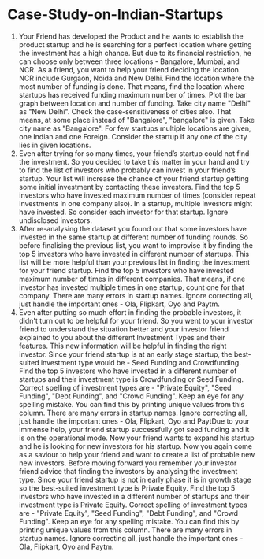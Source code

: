 # Case-Study-on-Indian-Startups
1. Your Friend has developed the Product and he wants to establish the product startup and he is searching for a perfect location where
getting the investment has a high chance. But due to its financial restriction, he can choose only between three locations - Bangalore,
Mumbai, and NCR. As a friend, you want to help your friend deciding the location. NCR include Gurgaon, Noida and New Delhi. Find the
location where the most number of funding is done. That means, find the location where startups has received funding maximum number of
times. Plot the bar graph between location and number of funding. Take city name "Delhi" as "New Delhi". Check the case-sensitiveness of
cities also. That means, at some place instead of "Bangalore", "bangalore" is given. Take city name as "Bangalore". For few startups
multiple locations are given, one Indian and one Foreign. Consider the startup if any one of the city lies in given locations.
2. Even after trying for so many times, your friend’s startup could not find the investment. So you decided to take this matter in your hand and
try to find the list of investors who probably can invest in your friend’s startup. Your list will increase the chance of your friend startup getting
some initial investment by contacting these investors. Find the top 5 investors who have invested maximum number of times (consider
repeat investments in one company also). In a startup, multiple investors might have invested. So consider each investor for that startup.
Ignore undisclosed investors.
3. After re-analysing the dataset you found out that some investors have invested in the same startup at different number of funding rounds.
So before finalising the previous list, you want to improvise it by finding the top 5 investors who have invested in different number of
startups. This list will be more helpful than your previous list in finding the investment for your friend startup. Find the top 5 investors who
have invested maximum number of times in different companies. That means, if one investor has invested multiple times in one startup,
count one for that company. There are many errors in startup names. Ignore correcting all, just handle the important ones - Ola, Flipkart,
Oyo and Paytm.
4. Even after putting so much effort in finding the probable investors, it didn't turn out to be helpful for your friend. So you went to your investor
friend to understand the situation better and your investor friend explained to you about the different Investment Types and their features.
This new information will be helpful in finding the right investor. Since your friend startup is at an early stage startup, the best-suited
investment type would be - Seed Funding and Crowdfunding. Find the top 5 investors who have invested in a different number of startups
and their investment type is Crowdfunding or Seed Funding. Correct spelling of investment types are - "Private Equity", "Seed Funding",
"Debt Funding", and "Crowd Funding". Keep an eye for any spelling mistake. You can find this by printing unique values from this column.
There are many errors in startup names. Ignore correcting all, just handle the important ones - Ola, Flipkart, Oyo and PaytDue to your
immense help, your friend startup successfully got seed funding and it is on the operational mode. Now your friend wants to expand his
startup and he is looking for new investors for his startup. Now you again come as a saviour to help your friend and want to create a list of
probable new new investors. Before moving forward you remember your investor friend advice that finding the investors by analysing the
investment type. Since your friend startup is not in early phase it is in growth stage so the best-suited investment type is Private Equity. Find
the top 5 investors who have invested in a different number of startups and their investment type is Private Equity. Correct spelling of
investment types are - "Private Equity", "Seed Funding", "Debt Funding", and "Crowd Funding". Keep an eye for any spelling mistake. You
can find this by printing unique values from this column. There are many errors in startup names. Ignore correcting all, just handle the
important ones - Ola, Flipkart, Oyo and Paytm.
